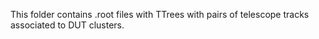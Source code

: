 This folder contains .root files with TTrees with pairs of telescope tracks associated to DUT clusters.
